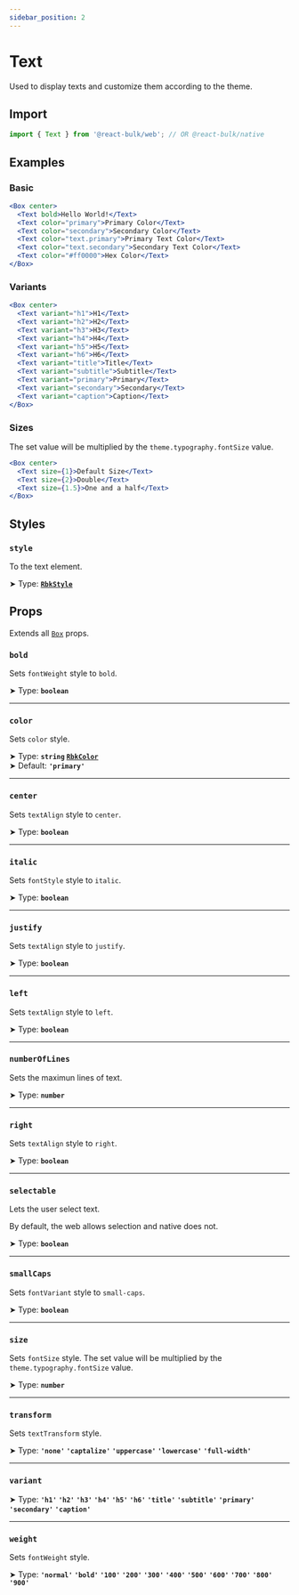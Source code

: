 ```yaml
---
sidebar_position: 2
---
```


# Text

Used to display texts and customize them according to the theme.

## Import

```jsx
import { Text } from '@react-bulk/web'; // OR @react-bulk/native
```

## Examples

### Basic

```jsx live
<Box center>
  <Text bold>Hello World!</Text>
  <Text color="primary">Primary Color</Text>
  <Text color="secondary">Secondary Color</Text>
  <Text color="text.primary">Primary Text Color</Text>
  <Text color="text.secondary">Secondary Text Color</Text>
  <Text color="#ff0000">Hex Color</Text>
</Box>
```

### Variants

```jsx live
<Box center>
  <Text variant="h1">H1</Text>
  <Text variant="h2">H2</Text>
  <Text variant="h3">H3</Text>
  <Text variant="h4">H4</Text>
  <Text variant="h5">H5</Text>
  <Text variant="h6">H6</Text>
  <Text variant="title">Title</Text>
  <Text variant="subtitle">Subtitle</Text>
  <Text variant="primary">Primary</Text>
  <Text variant="secondary">Secondary</Text>
  <Text variant="caption">Caption</Text>
</Box>
```

### Sizes

The set value will be multiplied by the `theme.typography.fontSize` value.

```jsx live
<Box center>
  <Text size={1}>Default Size</Text>
  <Text size={2}>Double</Text>
  <Text size={1.5}>One and a half</Text>
</Box>
```

## Styles

### **`style`**
To the text element.

➤ Type: **[`RbkStyle`](/docs/type-reference/rbk-style)** <br/>

## Props

Extends all [`Box`](/docs/core/box#props) props.

### **`bold`**

Sets `fontWeight` style to `bold`.

➤ Type: **`boolean`** <br/>

---

### **`color`**

Sets `color` style.

➤ Type: **`string` [`RbkColor`](/docs/type-reference/rbk-color)** <br/>
➤ Default: **`'primary'`** <br/>

---

### **`center`**

Sets `textAlign` style to `center`.

➤ Type: **`boolean`** <br/>

---

### **`italic`**

Sets `fontStyle` style to `italic`.

➤ Type: **`boolean`** <br/>

---

### **`justify`**

Sets `textAlign` style to `justify`.

➤ Type: **`boolean`** <br/>

---

### **`left`**

Sets `textAlign` style to `left`.

➤ Type: **`boolean`** <br/>

---

### **`numberOfLines`**

Sets the maximun lines of text.

➤ Type: **`number`** <br/>

---

### **`right`**

Sets `textAlign` style to `right`.

➤ Type: **`boolean`** <br/>

---

### **`selectable`**

Lets the user select text.

By default, the web allows selection and native does not.

➤ Type: **`boolean`** <br/>

---

### **`smallCaps`**

Sets `fontVariant` style to `small-caps`.

➤ Type: **`boolean`** <br/>

---

### **`size`**

Sets `fontSize` style. The set value will be multiplied by the `theme.typography.fontSize` value.

➤ Type: **`number`** <br/>

---

### **`transform`**

Sets `textTransform` style.

➤ Type: **`'none'` `'captalize'` `'uppercase'` `'lowercase'` `'full-width'`** <br/>

---

### **`variant`**

➤ Type: **`'h1'` `'h2'` `'h3'` `'h4'` `'h5'` `'h6'` `'title'` `'subtitle'` `'primary'` `'secondary'` `'caption'`** <br/>

---

### **`weight`**

Sets `fontWeight` style.

➤ Type: **`'normal'` `'bold'` `'100'` `'200'` `'300'` `'400'` `'500'` `'600'` `'700'` `'800'` `'900'`** <br/>
